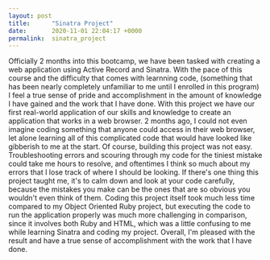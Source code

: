 ```yaml
---
layout: post
title:      "Sinatra Project"
date:       2020-11-01 22:04:17 +0000
permalink:  sinatra_project
---
```



Officially 2 months into this bootcamp, we have been tasked with creating a web application using Active Record and Sinatra.  With the pace of this course and the difficulty that comes with learnning code, (something that has been nearly completely unfamiliar to me until I enrolled in this program) I feel a true sense of pride and accomplishment in the amount of knowledge I have gained and the work that I have done.  With this project we have our first real-world application of our skills and knowledge to create an application that works in a web browser.  2 months ago, I could not even imagine coding something that anyone could access in their web browser, let alone learning all of this complicated code that would have looked like gibberish to me at the start.  Of course, building this project was not easy. Troubleshooting errors and scouring through my code for the tiniest mistake could take me hours to resolve, and oftentimes I think so much about my errors that I lose track of where I should be looking.  If there's one thing this project taught me, it's to calm down and look at your code carefully, because the mistakes you make can be the ones that are so obvious you wouldn't even think of them.  Coding this project itself took much less time compared to my Object Oriented Ruby project, but executing the code to run the application properly was much more challenging in comparison, since it involves both Ruby and HTML, which was a little confusing to me while learning Sinatra and coding my project.  Overall, I'm pleased with the result and have a true sense of accomplishment with the work that I have done.
